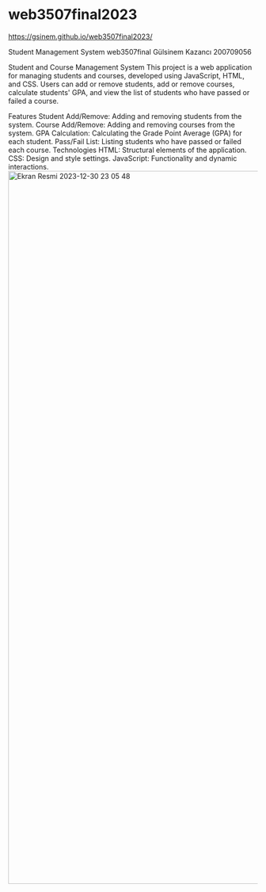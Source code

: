 # web3507final2023
https://gsinem.github.io/web3507final2023/

Student Management System
web3507final
Gülsinem Kazancı 200709056

Student and Course Management System
This project is a web application for managing students and courses, developed using JavaScript, HTML, and CSS. Users can add or remove students, add or remove courses, calculate students' GPA, and view the list of students who have passed or failed a course.

Features Student Add/Remove: Adding and removing students from the system. Course Add/Remove: Adding and removing courses from the system. GPA Calculation: Calculating the Grade Point Average (GPA) for each student. Pass/Fail List: Listing students who have passed or failed each course. Technologies HTML: Structural elements of the application. CSS: Design and style settings. JavaScript: Functionality and dynamic interactions.
<img width="1440" alt="Ekran Resmi 2023-12-30 23 05 48" src="https://github.com/gsinem/web3507final2023/assets/96627913/13ad9999-3ea6-436d-923c-ec15c4059e38">
